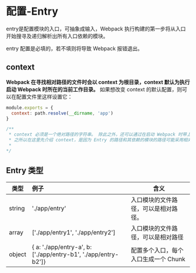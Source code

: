 # 配置-Entry

entry是配置模块的入口，可抽象成输入，Webpack 执行构建的第一步将从入口开始搜寻及递归解析出所有入口依赖的模块。

entry 配置是必填的，若不填则将导致 Webpack 报错退出。

## context

**Webpack 在寻找相对路径的文件时会以 context 为根目录，context 默认为执行启动 Webpack 时所在的当前工作目录。** 如果想改变 context 的默认配置，则可以在配置文件里这样设置它：
```js
module.exports = {
  context: path.resolve(__dirname, 'app')
}

/**
 * context 必须是一个绝对路径的字符串。 除此之外，还可以通过在启动 Webpack 时带上参数 webpack --context 来设置 context。
 * 之所以在这里先介绍 context，是因为 Entry 的路径和其依赖的模块的路径可能采用相对于 context 的路径来描述，context 会影响到这些相对路径所指向的真实文件。
 * 
*/
```

## Entry 类型

类型|例子|含义
---|:--|---
string|'./app/entry'|入口模块的文件路径，可以是相对路径。
array|['./app/entry1', './app/entry2']|入口模块的文件路径，可以是相对路径
object|{ a: './app/entry-a', b: ['./app/entry-b1', './app/entry-b2']}|配置多个入口，每个入口生成一个 Chunk